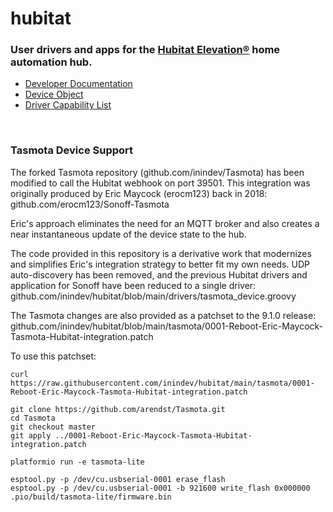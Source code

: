 # hubitat

### User drivers and apps for the <a target="_blank" href="https://hubitat.com/">Hubitat Elevation®</a> home automation hub.


 * <a target="_blank" href="https://docs.hubitat.com/index.php?title=Developer_Documentation">Developer Documentation</a>
 * <a target="_blank" href="https://docs.hubitat.com/index.php?title=Device_Object">Device Object</a>
 * <a target="_blank" href="https://docs.hubitat.com/index.php?title=Driver_Capability_List">Driver Capability List</a>

<p>&nbsp;</p>

### Tasmota Device Support

The forked Tasmota repository (github.com/inindev/Tasmota) has been modified to call the Hubitat webhook on port 39501.  This integration was originally produced by Eric Maycock (erocm123) back in 2018: github.com/erocm123/Sonoff-Tasmota

Eric's approach eliminates the need for an MQTT broker and also creates a near instantaneous update of the device state to the hub.

The code provided in this repository is a derivative work that modernizes and simplifies Eric's integration strategy to better fit my own needs.  UDP auto-discovery has been removed, and the previous Hubitat drivers and application for Sonoff have been reduced to a single driver: github.com/inindev/hubitat/blob/main/drivers/tasmota_device.groovy

The Tasmota changes are also provided as a patchset to the 9.1.0 release: github.com/inindev/hubitat/blob/main/tasmota/0001-Reboot-Eric-Maycock-Tasmota-Hubitat-integration.patch

To use this patchset:

```
curl https://raw.githubusercontent.com/inindev/hubitat/main/tasmota/0001-Reboot-Eric-Maycock-Tasmota-Hubitat-integration.patch

git clone https://github.com/arendst/Tasmota.git
cd Tasmota
git checkout master
git apply ../0001-Reboot-Eric-Maycock-Tasmota-Hubitat-integration.patch

platformio run -e tasmota-lite

esptool.py -p /dev/cu.usbserial-0001 erase_flash
esptool.py -p /dev/cu.usbserial-0001 -b 921600 write_flash 0x000000 .pio/build/tasmota-lite/firmware.bin
```
